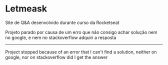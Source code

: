 # Letmeask
Site de Q&amp;A desenvolvido durante curso da Rocketseat

Projeto parado por causa de um erro que não consigo achar solução nem no google, e nem no stackoverflow adquiri a resposta 
______________________________________________________________________________________________________________________________
Project stopped because of an error that I can't find a solution, neither on google, nor on stackoverflow did I get the answer

